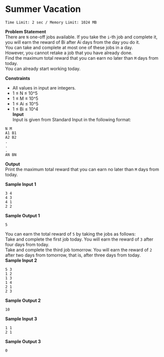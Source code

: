# Summer Vacation
```
Time Limit: 2 sec / Memory Limit: 1024 MB
```
**Problem Statement**  
There are `N` one-off jobs available. If you take the `i`-th job and complete it, you will earn the reward of Bi after Ai days from the day you do it.  
You can take and complete at most one of these jobs in a day.  
However, you cannot retake a job that you have already done.  
Find the maximum total reward that you can earn no later than `M` days from today.  
You can already start working today.  

**Constraints**  
- All values in input are integers.  
- 1 ≤ N ≤ 10^5  
- 1 ≤ M ≤ 10^5  
- 1 ≤ Ai ≤ 10^5  
- 1 ≤ Bi ≤ 10^4  
**Input**  
Input is given from Standard Input in the following format:
```
N M
A1 B1
A2 B2
.
.
.
AN BN
```
**Output**  
Print the maximum total reward that you can earn no later than `M` days from today.

**Sample Input 1**  
```
3 4
4 3
4 1
2 2
```
**Sample Output 1**  
```
5
```
You can earn the total reward of `5` by taking the jobs as follows:  
Take and complete the first job today. You will earn the reward of `3` after four days from today.  
Take and complete the third job tomorrow. You will earn the reward of `2` after two days from tomorrow, that is, after three days from today.  
**Sample Input 2**  
```
5 3
1 2
1 3
1 4
2 1
2 3
```
**Sample Output 2**  
```
10
```
**Sample Input 3**  
```
1 1
2 1
```
**Sample Output 3**  
```
0
```
